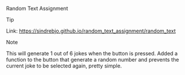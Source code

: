 Random Text Assignment

> [!TIP]
Link: https://sindrebjo.github.io/random_text_assignment/random_text

> [!NOTE]
This will generate 1 out of 6 jokes when the button is pressed.
Added a function to the button that generate a random number and prevents the current joke to be selected again, pretty simple.
